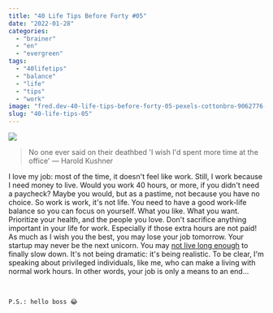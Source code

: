 ```yaml
---
title: "40 Life Tips Before Forty #05"
date: "2022-01-28"
categories: 
  - "brainer"
  - "en"
  - "evergreen"
tags: 
  - "40lifetips"
  - "balance"
  - "life"
  - "tips"
  - "work"
image: "fred.dev-40-life-tips-before-forty-05-pexels-cottonbro-9062776-2-scaled.jpg"
slug: "40-life-tips-05"
---
```


![](images/fred.dev-Tips05.png)

> No one ever said on their deathbed 'I wish I'd spent more time at the office' — Harold Kushner

I love my job: most of the time, it doesn't feel like work. Still, I work because I need money to live. Would you work 40 hours, or more, if you didn't need a paycheck? Maybe you would, but as a pastime, not because you have no choice. So work is work, it's not life. You need to have a good work-life balance so you can focus on yourself. What you like. What you want. Prioritize your health, and the people you love. Don't sacrifice anything important in your life for work. Especially if those extra hours are not paid! As much as I wish you the best, you may lose your job tomorrow. Your startup may never be the next unicorn. You may [not live long enough](https://fred.dev/40-life-tips-04/) to finally slow down. It's not being dramatic: it's being realistic. To be clear, I'm speaking about privileged individuals, like me, who can make a living with normal work hours. In other words, your job is only a means to an end...

 

```
P.S.: hello boss 😂
```
